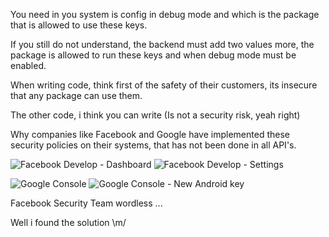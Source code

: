 You need in you system is config in debug mode and which is the package that is allowed to use these keys.

If you still do not understand, the backend must add two values more, the package is allowed to run these keys and when debug mode must be enabled.

When writing code, think first of the safety of their customers, its insecure that any package can use them.

The other code, i think you can write (Is not a security risk, yeah right)

Why companies like Facebook and Google have implemented these security policies on their systems, that has not been done in all API's.

![Facebook Develop - Dashboard](http://url/to/img.png)
![Facebook Develop - Settings](http://url/to/img.png)

![Google Console](http://url/to/img.png)
![Google Console - New Android key](http://url/to/img.png)

Facebook Security Team wordless ...



Well i found the solution \m/
